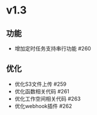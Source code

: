 # v1.3

## 功能
- 增加定时任务支持串行功能 #260


## 优化
- 优化S3文件上传 #259
- 优化函数相关代码 #261
- 优化工作空间相关代码 #263
- 优化webhook插件 #262






